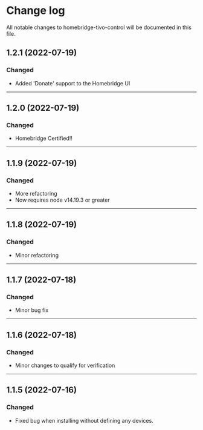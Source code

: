 # Change log

All notable changes to homebridge-tivo-control will be documented in this file.

## 1.2.1 (2022-07-19)
### Changed
- Added 'Donate' support to the Homebridge UI
---
## 1.2.0 (2022-07-19)
### Changed
- Homebridge Certified!!
---
## 1.1.9 (2022-07-19)
### Changed
- More refactoring
- Now requires node v14.19.3 or greater
--- 
## 1.1.8 (2022-07-19)
### Changed
- Minor refactoring
--- 
## 1.1.7 (2022-07-18)
### Changed
- Minor bug fix
----
## 1.1.6 (2022-07-18)
### Changed
- Minor changes to qualify for verification
---
## 1.1.5 (2022-07-16)
### Changed
- Fixed bug when installing without defining any devices.